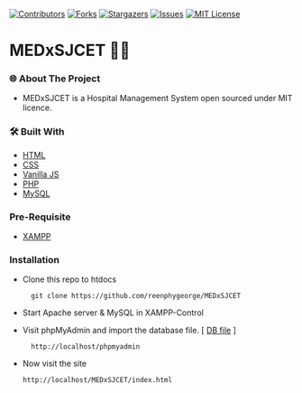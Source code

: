 [![Contributors][contributors-shield]][contributors-url]
[![Forks][forks-shield]][forks-url]
[![Stargazers][stars-shield]][stars-url]
[![Issues][issues-shield]][issues-url]
[![MIT License][license-shield]][license-url]
# MEDxSJCET 👨‍⚕️

### 🌐 About The Project

- MEDxSJCET is a Hospital Management System open sourced under MIT licence. 

### 🛠️ Built With

- [HTML](https://www.w3schools.com/html/)
- [CSS](https://www.w3schools.com/Css/)
- [Vanilla JS](https://www.javatpoint.com/what-is-vanilla-javascript)
- [PHP](https://www.php.net/)
- [MySQL](https://www.mysql.com/)

### Pre-Requisite
- [XAMPP](https://www.apachefriends.org/index.html)

### Installation
- Clone this repo to htdocs
      
        git clone https://github.com/reenphygeorge/MEDxSJCET
- Start Apache server & MySQL in XAMPP-Control
- Visit phpMyAdmin and import the database file. [ [DB file](https://github.com/reenphygeorge/MEDxSJCET/tree/main/Backend/DB) ]
    
        http://localhost/phpmyadmin
- Now visit the site

      http://localhost/MEDxSJCET/index.html


[contributors-shield]: https://img.shields.io/github/contributors/reenphygeorge/MEDxSJCET.svg?style=for-the-badge
[contributors-url]: https://github.com/reenphygeorge/MEDxSJCET/graphs/contributors
[forks-shield]: https://img.shields.io/github/forks/reenphygeorge/MEDxSJCET.svg?style=for-the-badge
[forks-url]: https://github.com/reenphygeorge/MEDxSJCET/network/members
[stars-shield]: https://img.shields.io/github/stars/reenphygeorge/MEDxSJCET.svg?style=for-the-badge
[stars-url]: https://github.com/reenphygeorge/MEDxSJCET/stargazers
[issues-shield]: https://img.shields.io/github/issues/reenphygeorge/MEDxSJCET.svg?style=for-the-badge
[issues-url]: https://github.com/reenphygeorge/MEDxSJCET/issues
[license-shield]: https://img.shields.io/github/license/reenphygeorge/MEDxSJCET.svg?style=for-the-badge
[license-url]: https://github.com/reenphygeorge/MEDxSJCET/blob/main/LICENCE
